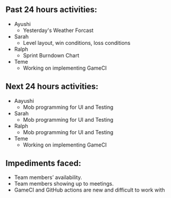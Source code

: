 ## Past 24 hours activities:  
* Ayushi
  * Yesterday's Weather Forcast 
* Sarah
  * Level layout, win conditions, loss conditions
* Ralph
  * Sprint Burndown Chart
* Teme
  * Working on implementing GameCI
## Next 24 hours activities: 
* Aayushi
  * Mob programming for UI and Testing
* Sarah  
  * Mob programming for UI and Testing
* Ralph
  * Mob programming for UI and Testing
* Teme
  * Working on implementing GameCI
## Impediments faced: 
* Team members’ availability. 
* Team members showing up to meetings.
* GameCI and GitHub actions are new and difficult to work with

